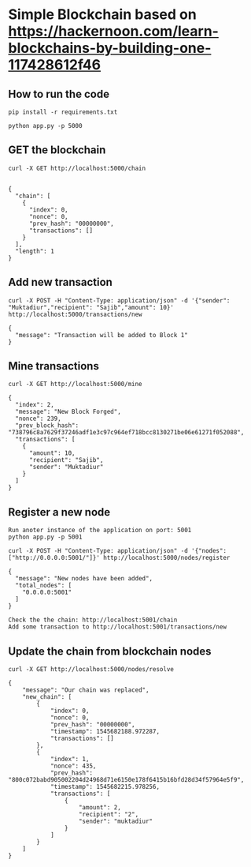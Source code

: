 # Simple Blockchain based on https://hackernoon.com/learn-blockchains-by-building-one-117428612f46

## How to run the code

```pip install -r requirements.txt```

```python app.py -p 5000```

## GET the blockchain

```curl -X GET http://localhost:5000/chain```

```

{
  "chain": [
    {
      "index": 0,
      "nonce": 0,
      "prev_hash": "00000000",
      "transactions": []
    }
  ],
  "length": 1
}

```

## Add new transaction

```curl -X POST -H "Content-Type: application/json" -d '{"sender": "Muktadiur","recipient": "Sajib","amount": 10}' http://localhost:5000/transactions/new```

```
{
  "message": "Transaction will be added to Block 1"
}
```

## Mine transactions

```curl -X GET http://localhost:5000/mine```

```
{
  "index": 2,
  "message": "New Block Forged",
  "nonce": 239,
  "prev_block_hash": "738796c8a7629f37246adf1e3c97c964ef718bcc8130271be06e61271f052088",
  "transactions": [
    {
      "amount": 10,
      "recipient": "Sajib",
      "sender": "Muktadiur"
    }
  ]
}

```

## Register a new node

```
Run anoter instance of the application on port: 5001
python app.py -p 5001

```

```curl -X POST -H "Content-Type: application/json" -d '{"nodes": ["http://0.0.0.0:5001/"]}' http://localhost:5000/nodes/register```

```
{
  "message": "New nodes have been added",
  "total_nodes": [
    "0.0.0.0:5001"
  ]
}

```

```
Check the the chain: http://localhost:5001/chain
Add some transaction to http://localhost:5001/transactions/new
```

## Update the chain from blockchain nodes

```curl -X GET http://localhost:5000/nodes/resolve```

```
{
    "message": "Our chain was replaced",
    "new_chain": [
        {
            "index": 0,
            "nonce": 0,
            "prev_hash": "00000000",
            "timestamp": 1545682188.972287,
            "transactions": []
        },
        {
            "index": 1,
            "nonce": 435,
            "prev_hash": "800c072babd905002204d24968d71e6150e178f6415b16bfd28d34f57964e5f9",
            "timestamp": 1545682215.978256,
            "transactions": [
                {
                    "amount": 2,
                    "recipient": "2",
                    "sender": "muktadiur"
                }
            ]
        }
    ]
}

```
